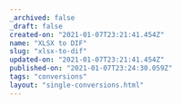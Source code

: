 ```yaml
---
_archived: false
_draft: false
created-on: "2021-01-07T23:21:41.454Z"
name: "XLSX to DIF"
slug: "xlsx-to-dif"
updated-on: "2021-01-07T23:21:41.454Z"
published-on: "2021-01-07T23:24:30.059Z"
tags: "conversions"
layout: "single-conversions.html"
---
```



